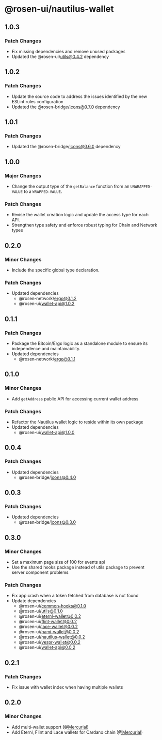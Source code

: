 # @rosen-ui/nautilus-wallet

## 1.0.3

### Patch Changes

- Fix missing dependencies and remove unused packages
- Updated the @rosen-ui/utils@0.4.2 dependency

## 1.0.2

### Patch Changes

- Update the source code to address the issues identified by the new ESLint rules configuration
- Updated the @rosen-bridge/icons@0.7.0 dependency

## 1.0.1

### Patch Changes

- Updated the @rosen-bridge/icons@0.6.0 dependency

## 1.0.0

### Major Changes

- Change the output type of the `getBalance` function from an `UNWRAPPED-VALUE` to a `WRAPPED-VALUE`.

### Patch Changes

- Revise the wallet creation logic and update the access type for each API.
- Strengthen type safety and enforce robust typing for Chain and Network types

## 0.2.0

### Minor Changes

- Include the specific global type declaration.

### Patch Changes

- Updated dependencies
  - @rosen-network/ergo@0.1.2
  - @rosen-ui/wallet-api@1.0.2

## 0.1.1

### Patch Changes

- Package the Bitcoin/Ergo logic as a standalone module to ensure its independence and maintainability.
- Updated dependencies
  - @rosen-network/ergo@0.1.1

## 0.1.0

### Minor Changes

- Add `getAddress` public API for accessing current wallet address

### Patch Changes

- Refactor the Nautilus wallet logic to reside within its own package
- Updated dependencies
  - @rosen-ui/wallet-api@1.0.0

## 0.0.4

### Patch Changes

- Updated dependencies
  - @rosen-bridge/icons@0.4.0

## 0.0.3

### Patch Changes

- Updated dependencies
  - @rosen-bridge/icons@0.3.0

## 0.3.0

### Minor Changes

- Set a maximum page size of 100 for events api
- Use the shared hooks package instead of utils package to prevent server component problems

### Patch Changes

- Fix app crash when a token fetched from database is not found
- Update dependencies
  - @rosen-ui/common-hooks@0.1.0
  - @rosen-ui/utils@0.1.0
  - @rosen-ui/eternl-wallet@0.0.2
  - @rosen-ui/flint-wallet@0.0.2
  - @rosen-ui/lace-wallet@0.0.2
  - @rosen-ui/nami-wallet@0.0.2
  - @rosen-ui/nautilus-wallet@0.0.2
  - @rosen-ui/vespr-wallet@0.0.2
  - @rosen-ui/wallet-api@0.0.2

## 0.2.1

### Patch Changes

- Fix issue with wallet index when having multiple wallets

## 0.2.0

### Minor Changes

- Add multi-wallet support ([@Mercurial](https://github.com/Mercurial))
- Add Eternl, Flint and Lace wallets for Cardano chain ([@Mercurial](https://github.com/Mercurial))
